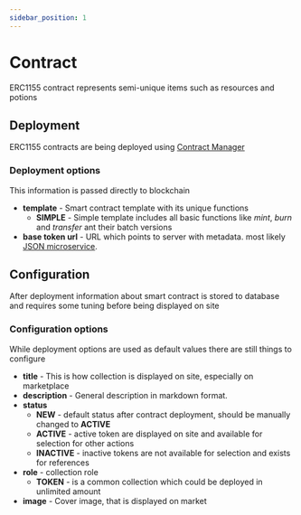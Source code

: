 ```yaml
---
sidebar_position: 1
---
```


# Contract

ERC1155 contract represents semi-unique items such as resources and potions

## Deployment

ERC1155 contracts are being deployed using [Contract Manager](/docs/admin-panel/ContractManager)

### Deployment options

This information is passed directly to blockchain

- **template** - Smart contract template with its unique functions
    - **SIMPLE** - Simple template includes all basic functions like _mint_, _burn_ and _transfer_ ant their batch versions
- **base token url** - URL which points to server with metadata. most likely [JSON microservice](/api/category/json-microservice/).

## Configuration

After deployment information about smart contract is stored to database and requires some tuning before being displayed on site

### Configuration options

While deployment options are used as default values there are still things to configure

- **title** - This is how collection is displayed on site, especially on marketplace
- **description** - General description in markdown format.
- **status**
    - **NEW** - default status after contract deployment, should be manually changed to **ACTIVE**
    - **ACTIVE** - active token are displayed on site and available for selection for other actions
    - **INACTIVE** - inactive tokens are not available for selection and exists for references
- **role** - collection role
    - **TOKEN** - is a common collection which could be deployed in unlimited amount
- **image** - Cover image, that is displayed on market
